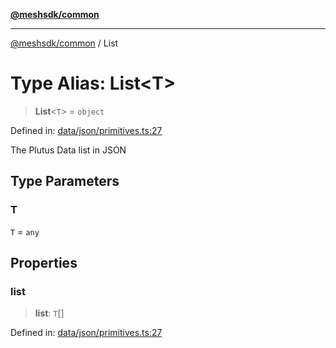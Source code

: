 [**@meshsdk/common**](../README.md)

***

[@meshsdk/common](../globals.md) / List

# Type Alias: List\<T\>

> **List**\<`T`\> = `object`

Defined in: [data/json/primitives.ts:27](https://github.com/MeshJS/mesh/blob/1abde1553cbd7cf2cf4e40197fc0de9e4a7d0f49/packages/mesh-common/src/data/json/primitives.ts#L27)

The Plutus Data list in JSON

## Type Parameters

### T

`T` = `any`

## Properties

### list

> **list**: `T`[]

Defined in: [data/json/primitives.ts:27](https://github.com/MeshJS/mesh/blob/1abde1553cbd7cf2cf4e40197fc0de9e4a7d0f49/packages/mesh-common/src/data/json/primitives.ts#L27)
